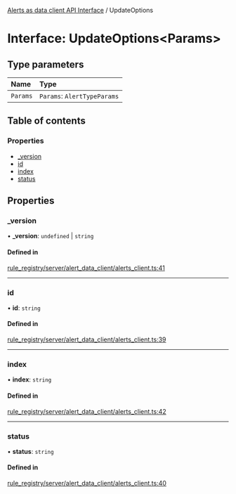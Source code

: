 [Alerts as data client API Interface](../alerts_client_api.md) / UpdateOptions

# Interface: UpdateOptions<Params\>

## Type parameters

| Name | Type |
| :------ | :------ |
| `Params` | `Params`: `AlertTypeParams` |

## Table of contents

### Properties

- [\_version](updateoptions.md#_version)
- [id](updateoptions.md#id)
- [index](updateoptions.md#index)
- [status](updateoptions.md#status)

## Properties

### \_version

• **\_version**: `undefined` \| `string`

#### Defined in

[rule_registry/server/alert_data_client/alerts_client.ts:41](https://github.com/elastic/kibana/blob/f2a94addc85/x-pack/plugins/rule_registry/server/alert_data_client/alerts_client.ts#L41)

___

### id

• **id**: `string`

#### Defined in

[rule_registry/server/alert_data_client/alerts_client.ts:39](https://github.com/elastic/kibana/blob/f2a94addc85/x-pack/plugins/rule_registry/server/alert_data_client/alerts_client.ts#L39)

___

### index

• **index**: `string`

#### Defined in

[rule_registry/server/alert_data_client/alerts_client.ts:42](https://github.com/elastic/kibana/blob/f2a94addc85/x-pack/plugins/rule_registry/server/alert_data_client/alerts_client.ts#L42)

___

### status

• **status**: `string`

#### Defined in

[rule_registry/server/alert_data_client/alerts_client.ts:40](https://github.com/elastic/kibana/blob/f2a94addc85/x-pack/plugins/rule_registry/server/alert_data_client/alerts_client.ts#L40)
